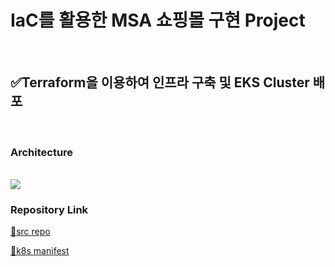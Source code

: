 # IaC를 활용한 MSA 쇼핑몰 구현 Project
<br>

## ✅Terraform을 이용하여 인프라 구축 및 EKS Cluster 배포
<br>

### Architecture
<br>
<img src="https://github.com/tthingbini/MSA-Project/assets/137377076/527234de-3291-43df-b105-66d16798d11c">

### Repository Link 
[🔗src repo](https://github.com/tthingbini/ecommerce-workshop-src.git)


[🔗k8s manifest](https://github.com/tthingbini/ecommerce-workshop-k8s-manifest.git)
